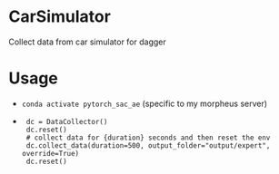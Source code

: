 # CarSimulator
Collect data from car simulator for dagger

# Usage
 - `conda activate pytorch_sac_ae` (specific to my morpheus server)
 - ```
    dc = DataCollector()
    dc.reset()
    # collect data for {duration} seconds and then reset the env 
    dc.collect_data(duration=500, output_folder="output/expert", override=True)
    dc.reset()
    ```